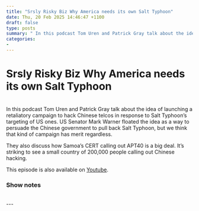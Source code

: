 ```yaml
---
title: "Srsly Risky Biz Why America needs its own Salt Typhoon"
date: Thu, 20 Feb 2025 14:46:47 +1100
draft: false
type: posts
summary: " In this podcast Tom Uren and Patrick Gray talk about the idea of launching a retaliatory campaign to hack Chinese telcos in"
categories: 
- 
---
```

# Srsly Risky Biz Why America needs its own Salt Typhoon


<br/>
In this podcast Tom Uren and Patrick Gray talk about the idea of launching a retaliatory campaign to hack Chinese telcos in response to Salt Typhoon’s targeting of US ones. US Senator Mark Warner floated the idea as a way to persuade the Chinese government to pull back Salt Typhoon, but we think that kind of campaign has merit regardless.

They also discuss how Samoa’s CERT calling out APT40 is a big deal. It’s striking to see a small country of 200,000 people calling out Chinese hacking.

This episode is also available on [Youtube](https://youtu.be/DeeFucTQTiE).

### Show notes

<br/>
---
